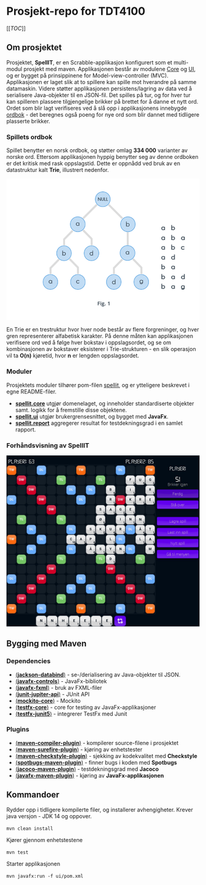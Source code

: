# Prosjekt-repo for TDT4100

[[_TOC_]]

## Om prosjektet
Prosjektet, **SpellIT**, er en Scrabble-applikasjon konfigurert som et multi-modul prosjekt med maven. Applikasjonen består av modulene [Core](spellit/core/README.md) og [UI](spellit/ui/README.md), og er bygget på prinsippinene for Model-view-controller (MVC). Applikasjonen er laget slik at to spillere kan spille mot hverandre på samme datamaskin. Videre støtter applikasjonen persistens/lagring av data ved å serialisere Java-objekter til en JSON-fil. Det spilles på tur, og for hver tur kan spilleren plassere tilgjengelige brikker på brettet for å danne et nytt ord. Ordet som blir lagt verifiseres ved å slå opp i applikasjonens innebygde [ordbok](spillets-ordbok) - det beregnes også poeng for nye ord som blir dannet med tidligere plasserte brikker.

### Spillets ordbok
Spillet benytter en norsk ordbok, og støtter omlag **334 000** varianter av norske ord. Ettersom applikasjonen hyppig benytter seg av denne ordboken er det kritisk med rask oppslagstid. Dette er oppnådd ved bruk av en datastruktur kalt **Trie**, illustrert nedenfor.

![Trie tree](architecture/trie-tree.png)

En Trie er en trestruktur hvor hver node består av flere forgreninger, og hver gren representerer alfabetisk karakter. På denne måten kan applikasjonen verifisere ord ved å følge hver bokstav i oppslagsordet, og se om kombinasjonen av bokstaver eksisterer i Trie-strukturen - en slik operasjon vil ta **O(n)** kjøretid, hvor **n** er lengden oppslagsordet.

### Moduler
Prosjektets moduler tilhører pom-filen [spellit](spellit/pom.xml), og er ytteligere beskrevet i egne README-filer.
- **[spellit.core](spellit/core/README.md)** utgjør domenelaget, og inneholder standardiserte objekter samt. logikk for å fremstille disse objektene.
- **[spellit.ui](spellit/ui/README.md)** utgjør brukergrensesnittet, og bygget med **JavaFx**.
- **[spellit.report](spellit/report/README.md)** aggregerer resultat for testdekningsgrad i en samlet rapport.

### Forhåndsvisning av SpellIT

![Application preview](resources/spellit_preview.jpg)

## Bygging med Maven

### Dependencies
- [(**jackson-databind**)](https://mvnrepository.com/artifact/com.fasterxml.jackson.core/jackson-databind) - se-/derialisering av Java-objekter til JSON.
- [(**javafx-controls**)](https://mvnrepository.com/artifact/org.openjfx/javafx-controls) - JavaFx-bibliotek
- [(**javafx-fxml**)](https://mvnrepository.com/artifact/org.openjfx/javafx-fxml) - bruk av FXML-filer
- [(**junit-jupiter-api**)](https://mvnrepository.com/artifact/org.junit.jupiter/junit-jupiter-api) - JUnit API
- [(**mockito-core**)](https://mvnrepository.com/artifact/org.mockito/mockito-core) - Mockito
- [(**testfx-core**)](https://mvnrepository.com/artifact/org.testfx/testfx-core) - core for testing av JavaFx-applikasjoner
- [(**testfx-junit5**)](https://mvnrepository.com/artifact/org.testfx/testfx-junit5) - integrerer TestFx med Junit


### Plugins
- [(**maven-compiler-plugin**)](https://maven.apache.org/plugins/maven-compiler-plugin/) - kompilerer source-filene i prosjektet
- [(**maven-surefire-plugin**)](https://maven.apache.org/surefire/maven-surefire-plugin/) - kjøring av enhetstester
- [(**maven-checkstyle-plugin**)](https://checkstyle.sourceforge.io) - sjekking av kodekvalitet med **Checkstyle** 
- [(**spotbugs-maven-plugin**)](https://spotbugs.github.io) - finner bugs i koden med **Spotbugs**
- [(**jacoco-maven-plugin**)](https://github.com/jacoco/jacoco) - testdekningsgrad med **Jacoco**
- [(**javafx-maven-plugin**)](https://github.com/openjfx/javafx-maven-plugin) - kjøring av **JavaFx-applikasjonen**

## Kommandoer
Rydder opp i tidligere kompilerte filer, og installerer avhengigheter. Krever java versjon - JDK 14 og oppover.

```mvn clean install```

Kjører gjennom enhetstestene

```mvn test```

Starter applikasjonen

```mvn javafx:run -f ui/pom.xml```
